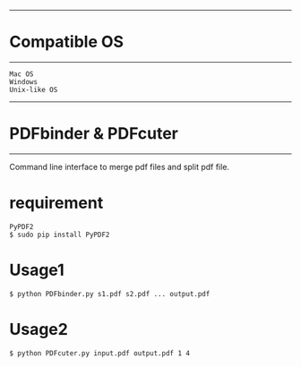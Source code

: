 -----------------
# Compatible OS # 
-----------------
	Mac OS
	Windows
	Unix-like OS

------------------------
# PDFbinder & PDFcuter #
------------------------
Command line interface to merge pdf files and split pdf file.

# requirement #
	PyPDF2 
    $ sudo pip install PyPDF2

# Usage1 #
    $ python PDFbinder.py s1.pdf s2.pdf ... output.pdf

# Usage2 #
    $ python PDFcuter.py input.pdf output.pdf 1 4

